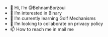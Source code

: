 - 👋 Hi, I’m @BehnamBorzoui
- 👀 I’m interested in Binary
- 🌱 I’m currently learning Golf Mechanisms
- 💞️ I’m looking to collaborate on privacy policy
- 📫 How to reach me in mail me

<!---
BehnamBorzoui/BehnamBorzoui is a ✨ special ✨ repository because its `README.md` (this file) appears on your GitHub profile.
You can click the Preview link to take a look at your changes.
--->
